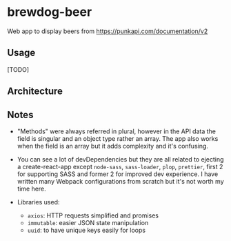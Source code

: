 # brewdog-beer

Web app to display beers from https://punkapi.com/documentation/v2

## Usage

[TODO]

## Architecture

## Notes

- "Methods" were always referred in plural, however in the API data the field is singular and an object type rather an array. The app also works when the field is an array but it adds complexity and it's confusing.

- You can see a lot of devDependencies but they are all related to ejecting a create-react-app except `node-sass`, `sass-loader`, `plop`, `prettier`, first 2 for supporting SASS and former 2 for improved dev experience. I have written many Webpack configurations from scratch but it's not worth my time here.

- Libraries used:

  - `axios`: HTTP requests simplified and promises
  - `immutable`: easier JSON state manipulation
  - `uuid`: to have unique keys easily for loops
